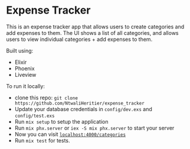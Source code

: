 # Expense Tracker

This is an expense tracker app that allows users to create categories and add expenses to them.
The UI shows a list of all categories, and allows users to view individual categories + add expenses to them.

Built using:

- Elixir
- Phoenix
- Liveview

To run it locally:

- clone this repo: `git clone https://github.com/NtwaliHeritier/expense_tracker`
- Update your database credentials in `config/dev.exs` and `config/test.exs`
- Run `mix setup` to setup the application
- Run `mix phx.server` or `iex -S mix phx.server` to start your server
- Now you can visit [`localhost:4000/categories`](http://localhost:4000/categories)
- Run `mix test` for tests.
